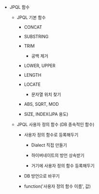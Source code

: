 - JPQL 함수
    
    - JPQL 기본 함수
        
        - CONCAT
            
        - SUBSTRING
            
        - TRIM
            
            - 공백 제거
                
        - LOWER, UPPER
            
        - LENGTH
            
        - LOCATE
            
            - 문자열 위치 찾기
                
        - ABS, SQRT, MOD
            
        - SIZE, INDEX(JPA 용도)
            
    - JPQL 사용자 정의 함수 (DB 종속적인 함수)
        
        - 사용자 정의 함수로 등록해두기
            
            - Dialect 직접 만들기
                
            - 하이버네이트의 방언 상속받기
                
            - 거기에 사용자 정의 함수 등록해두기
                
        - DB 방언으로 바꾸기
            
        - function('사용자 정의 함수 이름', 값)